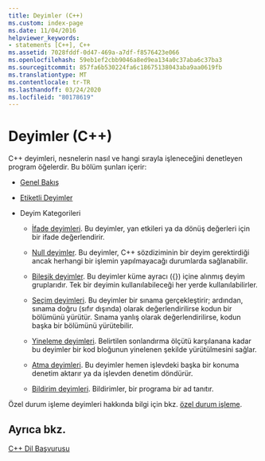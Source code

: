 ```yaml
---
title: Deyimler (C++)
ms.custom: index-page
ms.date: 11/04/2016
helpviewer_keywords:
- statements [C++], C++
ms.assetid: 7028fddf-0d47-469a-a7df-f8576423e066
ms.openlocfilehash: 59eb1ef2cbb9046a8ed9ea134a0c37aba6c37ba3
ms.sourcegitcommit: 857fa6b530224fa6c18675138043aba9aa0619fb
ms.translationtype: MT
ms.contentlocale: tr-TR
ms.lasthandoff: 03/24/2020
ms.locfileid: "80178619"
---
```

# <a name="statements-c"></a>Deyimler (C++)

C++ deyimleri, nesnelerin nasıl ve hangi sırayla işleneceğini denetleyen program öğelerdir. Bu bölüm şunları içerir:

- [Genel Bakış](../cpp/overview-of-cpp-statements.md)

- [Etiketli Deyimler](../cpp/labeled-statements.md)

- Deyim Kategorileri

   - [İfade deyimleri](../cpp/expression-statement.md). Bu deyimler, yan etkileri ya da dönüş değerleri için bir ifade değerlendirir.

   - [Null deyimler](../cpp/null-statement.md). Bu deyimler, C++ sözdiziminin bir deyim gerektirdiği ancak herhangi bir işlemin yapılmayacağı durumlarda sağlanabilir.

   - [Bileşik deyimler](../cpp/compound-statements-blocks.md). Bu deyimler küme ayracı ({}) içine alınmış deyim gruplarıdır. Tek bir deyimin kullanılabileceği her yerde kullanılabilirler.

   - [Seçim deyimleri](../cpp/selection-statements-cpp.md). Bu deyimler bir sınama gerçekleştirir; ardından, sınama doğru (sıfır dışında) olarak değerlendirilirse kodun bir bölümünü yürütür. Sınama yanlış olarak değerlendirilirse, kodun başka bir bölümünü yürütebilir.

   - [Yineleme deyimleri](../cpp/iteration-statements-cpp.md). Belirtilen sonlandırma ölçütü karşılanana kadar bu deyimler bir kod bloğunun yinelenen şekilde yürütülmesini sağlar.

   - [Atma deyimleri](../cpp/jump-statements-cpp.md). Bu deyimler hemen işlevdeki başka bir konuma denetim aktarır ya da işlevden denetim döndürür.

   - [Bildirim deyimleri](declarations-and-definitions-cpp.md). Bildirimler, bir programa bir ad tanıtır.

Özel durum işleme deyimleri hakkında bilgi için bkz. [özel durum işleme](../cpp/exception-handling-in-visual-cpp.md).

## <a name="see-also"></a>Ayrıca bkz.

[C++ Dil Başvurusu](../cpp/cpp-language-reference.md)
